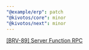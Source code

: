 ```yaml
---
"@example/erp": patch
"@kivotos/core": minor
"@kivotos/next": minor
---
```


[[BRV-89] Server Function RPC](https://app.plane.so/softnetics/browse/BRV-89/)
